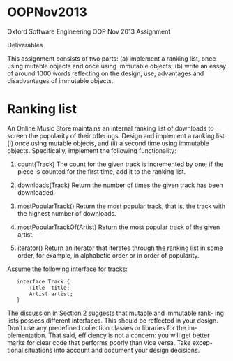 OOPNov2013
==========

Oxford Software Engineering OOP Nov 2013 Assignment

Deliverables

This assignment consists of two parts: (a) implement a ranking list, once using mutable objects and once using immutable objects; (b) write an essay of around 1000 words reflecting on the design, use, advantages and disadvantages of immutable objects.

Ranking list
============
An Online Music Store maintains an internal ranking list of downloads to screen the popularity of their offerings. Design and implement a ranking list (i) once using mutable objects, and (ii) a second time using immutable objects. Specifically, implement the following functionality:

1. count(Track)
The count for the given track is incremented by one; if the piece is
counted for the first time, add it to the ranking list.

2. downloads(Track)
Return the number of times the given track has been downloaded.

3. mostPopularTrack()
Return the most popular track, that is, the track with the highest
number of downloads.

4. mostPopularTrackOf(Artist)
Return the most popular track of the given artist.

5. iterator()
Return an iterator that iterates through the ranking list in some order, for example, in alphabetic order or in order of popularity. 

Assume the following interface for tracks:

       interface Track {
           Title  title;
           Artist artist;
       }

The discussion in Section 2 suggests that mutable and immutable rank- ing lists possess different interfaces. This should be reflected in your design.
Don’t use any predefined collection classes or libraries for the im- plementation. That said, efficiency is not a concern: you will get better marks for clear code that performs poorly than vice versa. Take excep- tional situations into account and document your design decisions.
